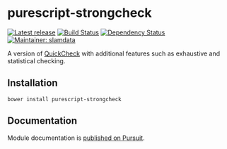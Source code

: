 # purescript-strongcheck

[![Latest release](http://img.shields.io/bower/v/purescript-strongcheck.svg)](https://github.com/purescript-contrib/purescript-strongcheck/releases)
[![Build Status](https://travis-ci.org/purescript-contrib/purescript-strongcheck.svg?branch=master)](https://travis-ci.org/purescript-contrib/purescript-strongcheck)
[![Dependency Status](https://www.versioneye.com/user/projects/5755688c7757a00034dc445b/badge.svg?style=flat)](https://www.versioneye.com/user/projects/5755688c7757a00034dc445b)
[![Maintainer: slamdata](https://img.shields.io/badge/maintainer-slamdata-lightgrey.svg)](http://github.com/slamdata)

A version of [QuickCheck](https://github.com/purescript/purescript-quickcheck) with additional features such as exhaustive and statistical checking.

## Installation

```shell
bower install purescript-strongcheck
```

## Documentation

Module documentation is [published on Pursuit](http://pursuit.purescript.org/packages/purescript-strongcheck).
